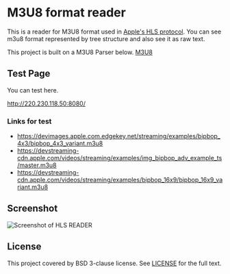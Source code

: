 # M3U8 format reader
This is a reader for M3U8 format used in [Apple's HLS protocol](https://developer.apple.com/streaming/). You can see m3u8 format represented by tree structure and also see it as raw text. 

This project is built on a M3U8 Parser below.
[M3U8](https://github.com/grafov/m3u8)

## Test Page
You can test here.

http://220.230.118.50:8080/

### Links for test
* https://devimages.apple.com.edgekey.net/streaming/examples/bipbop_4x3/bipbop_4x3_variant.m3u8
* https://devstreaming-cdn.apple.com/videos/streaming/examples/img_bipbop_adv_example_ts/master.m3u8
* https://devstreaming-cdn.apple.com/videos/streaming/examples/bipbop_16x9/bipbop_16x9_variant.m3u8


## Screenshot
![Screenshot of HLS READER](https://github.com/jeongmin/hls-reader/blob/master/screenshot.png?raw=true)

## License
This project covered by BSD 3-clause license. See [LICENSE](LICENSE) for the full text.
